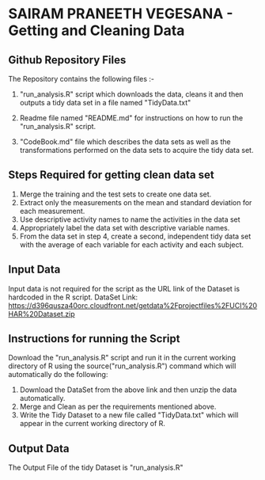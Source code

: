 # SAIRAM PRANEETH VEGESANA - Getting and Cleaning Data

## Github Repository Files
The Repository contains the following files :- 

1. "run_analysis.R" script which downloads the data, cleans it and then outputs a tidy data set in a file named "TidyData.txt"

2. Readme file named "README.md" for instructions on how to run the "run_analysis.R" script.

3. "CodeBook.md" file which describes the data sets as well as the transformations performed on the data sets to acquire the tidy data set.

## Steps Required for getting clean data set

1. Merge the training and the test sets to create one data set.
2. Extract only the measurements on the mean and standard deviation for each measurement.
3. Use descriptive activity names to name the activities in the data set
4. Appropriately label the data set with descriptive variable names.
5. From the data set in step 4, create a second, independent tidy data set with the average of each variable for each activity and each subject.

## Input Data
Input data is not required for the script as the URL link of the Dataset is hardcoded in the R script.
DataSet Link: https://d396qusza40orc.cloudfront.net/getdata%2Fprojectfiles%2FUCI%20HAR%20Dataset.zip

## Instructions for running the Script
Download the "run_analysis.R" script and run it in the current working directory of R using the source("run_analysis.R") command which will automatically do the following:
1. Download the DataSet from the above link and then unzip the data automatically.
2. Merge and Clean as per the requirements mentioned above.
3. Write the Tidy Dataset to a new file called "TidyData.txt" which will appear in the current working directory of R.

## Output Data
The Output File of the tidy Dataset is "run_analysis.R"
